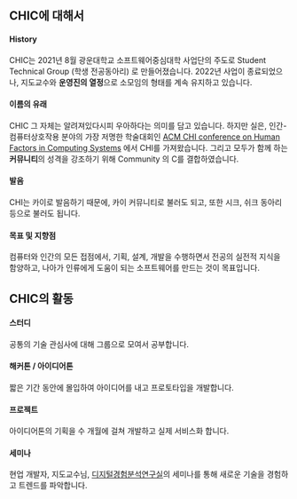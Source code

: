 ## CHIC에 대해서

#### History
CHIC는 2021년 8월 광운대학교 소프트웨어중심대학 사업단의 주도로 Student Technical Group (학생 전공동아리) 로 만들어졌습니다. 2022년 사업이 종료되었으나, 지도교수와 **운영진의 열정**으로 소모임의 형태를 계속 유지하고 있습니다. 

#### 이름의 유래
CHIC 그 자체는 알려져있다시피 우아하다는 의미를 담고 있습니다. 하지만 실은, 인간-컴퓨터상호작용 분야의 가장 저명한 학술대회인 [ACM CHI conference on Human Factors in Computing Systems](https://chi2025.acm.org/) 에서 CHI를 가져왔습니다. 그리고 모두가 함께 하는 **커뮤니티**의 성격을 강조하기 위해 Community 의 C를 결합하였습니다.

#### 발음
CHI는 카이로 발음하기 때문에, 카이 커뮤니티로 불러도 되고, 또한 시크, 쉬크 동아리 등으로 불러도 됩니다.

#### 목표 및 지향점

컴퓨터와 인간의 모든 접점에서, 기획, 설계, 개발을 수행하면서 전공의 실전적 지식을 함양하고, 나아가 인류에게 도움이 되는 소프트웨어를 만드는 것이 목표입니다.


## CHIC의 활동

#### 스터디
공통의 기술 관심사에 대해 그룹으로 모여서 공부합니다.

#### 해커톤 / 아이디어톤
짧은 기간 동안에 몰입하여 아이디어를 내고 프로토타입을 개발합니다.

#### 프로젝트
아이디어톤의 기획을 수 개월에 걸쳐 개발하고 실제 서비스화 합니다.

#### 세미나
현업 개발자, 지도교수님, [디지털경험분석연구실](https://sites.google.com/view/kw-idea)의 세미나를 통해 새로운 기술을 경험하고 트렌드를 파악합니다.


